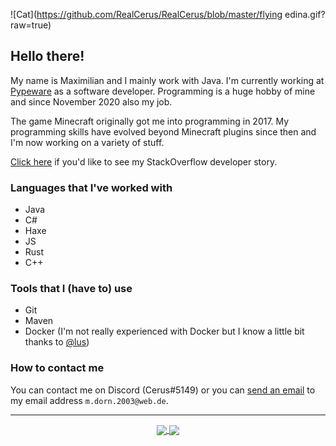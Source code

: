 ![Cat](https://github.com/RealCerus/RealCerus/blob/master/flying edina.gif?raw=true)

## Hello there!
My name is Maximilian and I mainly work with Java. I'm currently working at [Pypeware](https://github.com/pypeware) as a software developer. Programming is a huge hobby of mine and since November 2020 also my job.

The game Minecraft originally got me into programming in 2017. My programming skills have evolved beyond Minecraft plugins since then and I'm now working on a variety of stuff.

[Click here](https://stackoverflow.com/story/maximilian-dorn) if you'd like to see my StackOverflow developer story.

### Languages that I've worked with
- Java
- C#
- Haxe
- JS
- Rust
- C++

### Tools that I (have to) use
- Git
- Maven
- Docker (I'm not really experienced with Docker but I know a little bit thanks to [@lus](https://github.com/lus))


### How to contact me
You can contact me on Discord (Cerus#5149) or you can [send an email](mailto:m.dorn.2003@web.de) to my email address `m.dorn.2003@web.de`.

----

<p align="center">
  <a href="https://github.com/anuraghazra/github-readme-stats">
    <img align="center" src="https://github-readme-stats.vercel.app/api/top-langs/?username=cerus&theme=nord&layout=compact&show_icons=true" />
  </a>
  <a href="https://github.com/anuraghazra/github-readme-stats">
    <img align="center" src="https://github-readme-stats.vercel.app/api?username=cerus&show_icons=true&theme=nord" />
  </a>
</p>
